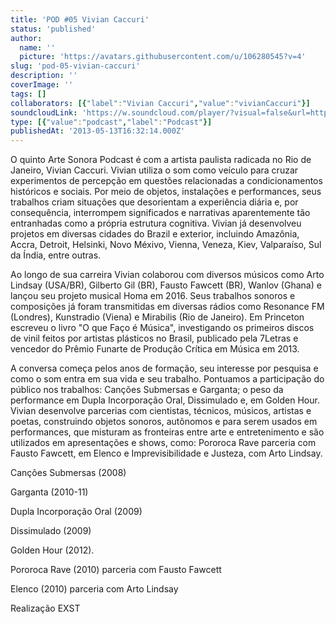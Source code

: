 ```yaml
---
title: 'POD #05 Vivian Caccuri'
status: 'published'
author:
  name: ''
  picture: 'https://avatars.githubusercontent.com/u/106280545?v=4'
slug: 'pod-05-vivian-caccuri'
description: ''
coverImage: ''
tags: []
collaborators: [{"label":"Vivian Caccuri","value":"vivianCaccuri"}]
soundcloudLink: 'https://w.soundcloud.com/player/?visual=false&url=http%3A%2F%2Fapi.soundcloud.com%2Ftracks%2F95223822&show_artwork=false&in=artesonora%2Fsets%2Fpodcast'
type: [{"value":"podcast","label":"Podcast"}]
publishedAt: '2013-05-13T16:32:14.000Z'
---
```


O quinto Arte Sonora Podcast é com a artista paulista radicada no Rio de Janeiro, Vivian Caccuri. Vivian utiliza o som como veículo para cruzar experimentos de percepção em questões relacionadas a condicionamentos históricos e sociais. Por meio de objetos, instalações e performances, seus trabalhos criam situações que desorientam a experiência diária e, por consequência, interrompem significados e narrativas aparentemente tão entranhadas como a própria estrutura cognitiva. Vivian já desenvolveu projetos em diversas cidades do Brazil e exterior, incluindo Amazônia, Accra, Detroit, Helsinki, Novo Méxivo, Vienna, Veneza, Kiev, Valparaíso, Sul da Índia, entre outras.

Ao longo de sua carreira Vivian colaborou com diversos músicos como Arto Lindsay (USA/BR), Gilberto Gil (BR), Fausto Fawcett (BR), Wanlov (Ghana) e lançou seu projeto musical Homa em 2016. Seus trabalhos sonoros e composições já foram transmitidas em diversas rádios como Resonance FM (Londres), Kunstradio (Viena) e Mirabilis (Rio de Janeiro). Em Princeton escreveu o livro "O que Faço é Música", investigando os primeiros discos de vinil feitos por artistas plásticos no Brasil, publicado pela 7Letras e vencedor do Prêmio Funarte de Produção Crítica em Música em 2013.

A conversa começa pelos anos de formação, seu interesse por pesquisa e como o som entra em sua vida e seu trabalho. Pontuamos a participação do público nos trabalhos: Canções Submersas e Garganta; o peso da performance em Dupla Incorporação Oral, Dissimulado e, em Golden Hour. Vivian desenvolve parcerias com cientistas, técnicos, músicos, artistas e poetas, construindo objetos sonoros, autônomos e para serem usados em performances, que misturam as fronteiras entre arte e entretenimento e são utilizados em apresentações e shows, como: Pororoca Rave parceria com Fausto Fawcett, em Elenco e Imprevisibilidade e Justeza, com Arto Lindsay.

Canções Submersas (2008)

Garganta (2010-11)

Dupla Incorporação Oral (2009)

Dissimulado (2009)

Golden Hour (2012).

Pororoca Rave (2010) parceria com Fausto Fawcett

Elenco (2010) parceria com Arto Lindsay

Realização EXST